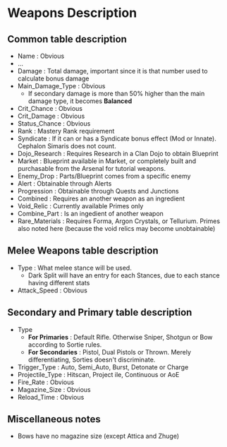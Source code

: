 # Weapons Description

## Common table description
- Name : Obvious
- ...
- Damage : Total damage, important since it is that number used to calculate bonus damage
- Main_Damage_Type : Obvious
  - If secondary damage is more than 50% higher than the main damage type, it becomes **Balanced**
- Crit_Chance : Obvious
- Crit_Damage : Obvious
- Status_Chance : Obvious
- Rank : Mastery Rank requirement
- Syndicate : If it can or has a Syndicate bonus effect (Mod or Innate). Cephalon Simaris does not count.
- Dojo_Research : Requires Research in a Clan Dojo to obtain Blueprint
- Market : Blueprint available in Market, or completely built and purchasable from the Arsenal for tutorial weapons.
- Enemy_Drop : Parts/Blueprint comes from a specific enemy
- Alert : Obtainable through Alerts
- Progression : Obtainable through Quests and Junctions
- Combined : Requires an another weapon as an ingredient
- Void_Relic : Currently available Primes only
- Combine_Part : Is an ingedient of another weapon
- Rare_Materials : Requires Forma, Argon Crystals, or Tellurium. Primes also noted here (because the void relics may become unobtainable)

## Melee Weapons table description
- Type : What melee stance will be used.
  - Dark Split will have an entry for each Stances, due to each stance having different stats
- Attack_Speed : Obvious

## Secondary and Primary table description
- Type
  - **For Primaries** : Default Rifle. Otherwise Sniper, Shotgun or Bow according to Sortie rules.
  - **For Secondaries** : Pistol, Dual Pistols or Thrown. Merely differentiating, Sorties doesn't discriminate.
- Trigger_Type : Auto, Semi_Auto, Burst, Detonate or Charge
- Projectile_Type : Hitscan, Project ile, Continuous or AoE
- Fire_Rate : Obvious
- Magazine_Size : Obvious
- Reload_Time : Obvious

## Miscellaneous notes
- Bows have no magazine size (except Attica and Zhuge)
